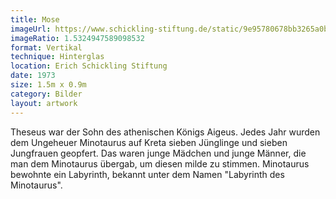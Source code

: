 ```yaml
---
title: Mose
imageUrl: https://www.schickling-stiftung.de/static/9e95780678bb3265a0bbc44457068c4b/775d9/image.jpg
imageRatio: 1.5324947589098532
format: Vertikal
technique: Hinterglas
location: Erich Schickling Stiftung
date: 1973
size: 1.5m x 0.9m
category: Bilder
layout: artwork
---
```


Theseus war der Sohn des athenischen Königs Aigeus. Jedes Jahr wurden dem Ungeheuer Minotaurus auf Kreta sieben Jünglinge und sieben Jungfrauen geopfert. Das waren junge Mädchen und junge Männer, die man dem Minotaurus übergab, um diesen milde zu stimmen. Minotaurus bewohnte ein Labyrinth, bekannt unter dem Namen "Labyrinth des Minotaurus".
